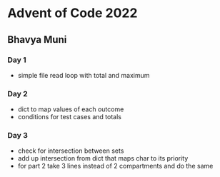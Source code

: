 # Advent of Code 2022

## Bhavya Muni

### Day 1

- simple file read loop with total and maximum

### Day 2

- dict to map values of each outcome
- conditions for test cases and totals

### Day 3

- check for intersection between sets
- add up intersection from dict that maps char to its priority
- for part 2 take 3 lines instead of 2 compartments and do the same
